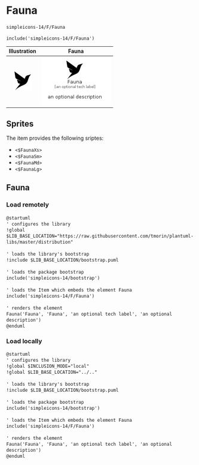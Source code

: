 # Fauna


```text
simpleicons-14/F/Fauna
```

```text
include('simpleicons-14/F/Fauna')
```



| Illustration | Fauna |
| :---: | :---: |
| ![illustration for Illustration](../../simpleicons-14/F/Fauna.png) | ![illustration for Fauna](../../simpleicons-14/F/Fauna.Local.png) |



## Sprites
The item provides the following sriptes:

- `<$FaunaXs>`
- `<$FaunaSm>`
- `<$FaunaMd>`
- `<$FaunaLg>`





## Fauna

### Load remotely
```plantuml
@startuml
' configures the library
!global $LIB_BASE_LOCATION="https://raw.githubusercontent.com/tmorin/plantuml-libs/master/distribution"

' loads the library's bootstrap
!include $LIB_BASE_LOCATION/bootstrap.puml

' loads the package bootstrap
include('simpleicons-14/bootstrap')

' loads the Item which embeds the element Fauna
include('simpleicons-14/F/Fauna')

' renders the element
Fauna('Fauna', 'Fauna', 'an optional tech label', 'an optional description')
@enduml
```

### Load locally
```plantuml
@startuml
' configures the library
!global $INCLUSION_MODE="local"
!global $LIB_BASE_LOCATION="../.."

' loads the library's bootstrap
!include $LIB_BASE_LOCATION/bootstrap.puml

' loads the package bootstrap
include('simpleicons-14/bootstrap')

' loads the Item which embeds the element Fauna
include('simpleicons-14/F/Fauna')

' renders the element
Fauna('Fauna', 'Fauna', 'an optional tech label', 'an optional description')
@enduml
```

